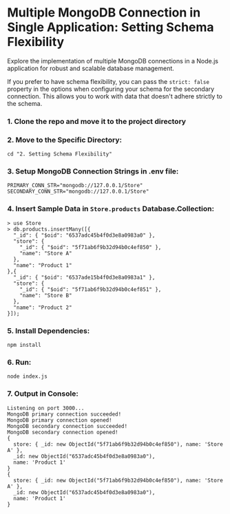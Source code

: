 # Multiple MongoDB Connection in Single Application: Setting Schema Flexibility

Explore the implementation of multiple MongoDB connections in a Node.js application for robust and scalable database management.

If you prefer to have schema flexibility, you can pass the `strict: false` property in the options when configuring your schema for the secondary connection. This allows you to work with data that doesn't adhere strictly to the schema.

### 1. Clone the repo and move it to the project directory

### 2. Move to the Specific Directory:
```
cd "2. Setting Schema Flexibility"
```

### 3. Setup MongoDB Connection Strings in .env file:
```
PRIMARY_CONN_STR="mongodb://127.0.0.1/Store"
SECONDARY_CONN_STR="mongodb://127.0.0.1/Store"
```

### 4. Insert Sample Data in `Store.products` Database.Collection:
```
> use Store
> db.products.insertMany([{
  "_id": { "$oid": "6537adc45b4f0d3e8a0983a0" },
  "store": {
    "_id": { "$oid": "5f71ab6f9b32d94b0c4ef850" },
    "name": "Store A"
  },
  "name": "Product 1"
},{
  "_id": { "$oid": "6537ade15b4f0d3e8a0983a1" },
  "store": {
    "_id": { "$oid": "5f71ab6f9b32d94b0c4ef851" },
    "name": "Store B"
  },
  "name": "Product 2"
}]);
```

### 5. Install Dependencies:
```
npm install
```

### 6. Run:
```
node index.js
```

### 7. Output in Console: 
```
Listening on port 3000...
MongoDB primary connection succeeded!
MongoDB primary connection opened!
MongoDB secondary connection succeeded!
MongoDB secondary connection opened!
{
  store: { _id: new ObjectId("5f71ab6f9b32d94b0c4ef850"), name: 'Store A' },
  _id: new ObjectId("6537adc45b4f0d3e8a0983a0"),
  name: 'Product 1'
}
{
  store: { _id: new ObjectId("5f71ab6f9b32d94b0c4ef850"), name: 'Store A' },
  _id: new ObjectId("6537adc45b4f0d3e8a0983a0"),
  name: 'Product 1'
}
```